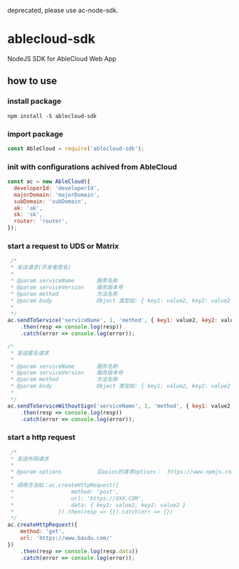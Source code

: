 deprecated, please use ac-node-sdk.

# ablecloud-sdk

NodeJS SDK for AbleCloud Web App

## how to use

### install package

```
npm install -S ablecloud-sdk
```

### import package

```js
const AbleCloud = require('ablecloud-sdk');
```

### init with configurations achived from AbleCloud

```js
const ac = new AbleCloud({
  developerId: 'developerId',
  majorDomain: 'majorDomain',
  subDomain: 'subDomain',
  ak: 'ak',
  sk: 'sk',
  router: 'router',
});
```

### start a request to UDS or Matrix

```js
 /*
 * 发送请求(开发者签名)
 *
 * @param serviceName       服务名称
 * @param serviceVersion    服务版本号
 * @param method            方法名称
 * @param body              Object 类型如: { key1: value2, key2: value2 }
 *
 */
ac.sendToService('serviceName', 1, 'method', { key1: value2, key2: value2 })
    .then(resp => console.log(resp))
    .catch(error => console.log(error));

/*
 * 发送匿名请求
 *
 * @param serviceName       服务名称
 * @param serviceVersion    服务版本号
 * @param method            方法名称
 * @param body              Object 类型如: { key1: value2, key2: value2 }
 *
 */
ac.sendToServiceWithoutSign('serviceName', 1, 'method', { key1: value2, key2: value2 })
    .then(resp => console.log(resp))
    .catch(error => console.log(error));
```

### start a http request

```js
 /*
 * 发送外网请求
 *
 * @param options           见axios的请求options：  https://www.npmjs.com/package/axios#request-config
 *
 * 调用方法如：ac.createHttpRequest({
 *                  method: 'post',
 *                  url: 'https://XXX.COM',
 *                  data: { key1: value2, key2: value2 }
 *              }).then(resp => {}).catch(err => {})
 */
ac.createHttpRequest({
    method: 'get',
    url: 'https://www.baidu.com/'
})
    .then(resp => console.log(resp.data))
    .catch(error => console.log(error));
```
